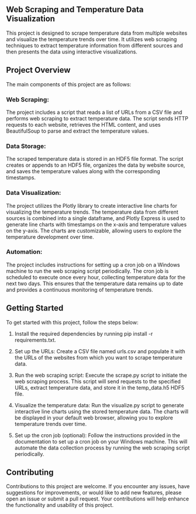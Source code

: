 ## Web Scraping and Temperature Data Visualization
This project is designed to scrape temperature data from multiple websites and visualize the temperature trends over time. It utilizes web scraping techniques to extract temperature information from different sources and then presents the data using interactive visualizations.

## Project Overview
The main components of this project are as follows:

### Web Scraping: 
The project includes a script that reads a list of URLs from a CSV file and performs web scraping to extract temperature data. The script sends HTTP requests to each website, retrieves the HTML content, and uses BeautifulSoup to parse and extract the temperature values.

### Data Storage: 
The scraped temperature data is stored in an HDF5 file format. The script creates or appends to an HDF5 file, organizes the data by website source, and saves the temperature values along with the corresponding timestamps.

### Data Visualization: 
The project utilizes the Plotly library to create interactive line charts for visualizing the temperature trends. The temperature data from different sources is combined into a single dataframe, and Plotly Express is used to generate line charts with timestamps on the x-axis and temperature values on the y-axis. The charts are customizable, allowing users to explore the temperature development over time.

### Automation: 
The project includes instructions for setting up a cron job on a Windows machine to run the web scraping script periodically. The cron job is scheduled to execute once every hour, collecting temperature data for the next two days. This ensures that the temperature data remains up to date and provides a continuous monitoring of temperature trends.

## Getting Started
To get started with this project, follow the steps below:

1. Install the required dependencies by running pip install -r requirements.txt.

2. Set up the URLs: Create a CSV file named urls.csv and populate it with the URLs of the websites from which you want to scrape temperature data.

3. Run the web scraping script: Execute the scrape.py script to initiate the web scraping process. This script will send requests to the specified URLs, extract temperature data, and store it in the temp_data.h5 HDF5 file.

4. Visualize the temperature data: Run the visualize.py script to generate interactive line charts using the stored temperature data. The charts will be displayed in your default web browser, allowing you to explore temperature trends over time.

5. Set up the cron job (optional): Follow the instructions provided in the documentation to set up a cron job on your Windows machine. This will automate the data collection process by running the web scraping script periodically.

## Contributing
Contributions to this project are welcome. If you encounter any issues, have suggestions for improvements, or would like to add new features, please open an issue or submit a pull request. Your contributions will help enhance the functionality and usability of this project.
